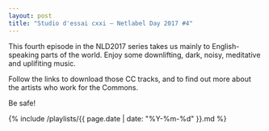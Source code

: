```yaml
---
layout: post
title: "Studio d'essai cxxi – Netlabel Day 2017 #4"
---
```


This fourth episode in the NLD2017 series takes us mainly to English-speaking parts of the world. Enjoy some downlifting, dark, noisy, meditative and uplifiting music.

Follow the links to download those CC tracks, and to find out more about the artists who work for the Commons.

Be safe!

{% include /playlists/{{ page.date | date: "%Y-%m-%d" }}.md %}